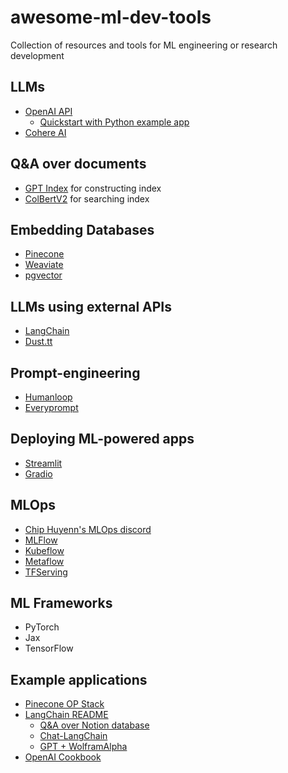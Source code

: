 # awesome-ml-dev-tools
Collection of resources and tools for ML engineering or research development

## LLMs
- [OpenAI API](https://openai.com/api/)
  - [Quickstart with Python example app](https://platform.openai.com/docs/quickstart/build-your-application) 
- [Cohere AI](https://cohere.ai/generate)  

## Q&A over documents
- [GPT Index](https://gpt-index.readthedocs.io/en/latest/index.html) for constructing index
- [ColBertV2](https://github.com/stanford-futuredata/ColBERT) for searching index

## Embedding Databases
- [Pinecone](https://www.pinecone.io/)
- [Weaviate](https://weaviate.io/)
- [pgvector](https://github.com/pgvector/pgvector)

## LLMs using external APIs
- [LangChain](https://github.com/hwchase17/langchain)
- [Dust.tt](https://dust.tt/)

## Prompt-engineering
- [Humanloop](https://humanloop.com/)
- [Everyprompt](https://www.everyprompt.com/)

## Deploying ML-powered apps
- [Streamlit](https://streamlit.io/)
- [Gradio](https://gradio.app/)

## MLOps
- [Chip Huyenn's MLOps discord](https://discord.com/invite/Mw77HPrgjF)
- [MLFlow](https://mlflow.org/)
- [Kubeflow](https://www.kubeflow.org/)
- [Metaflow](https://metaflow.org/)
- [TFServing](https://www.tensorflow.org/tfx/guide/serving)

## ML Frameworks
- PyTorch
- Jax
- TensorFlow

## Example applications
- [Pinecone OP Stack](https://gkogan.notion.site/gkogan/The-OP-Stack-aafcab0005e3445a8ad8491aac80446c)
- [LangChain README](https://github.com/hwchase17/langchain)
  - [Q&A over Notion database](https://github.com/hwchase17/notion-qa)
  - [Chat-LangChain](https://github.com/hwchase17/chat-langchain)
  - [GPT + WolframAlpha](https://huggingface.co/spaces/JavaFXpert/Chat-GPT-LangChain)
- [OpenAI Cookbook](https://github.com/openai/openai-cookbook)